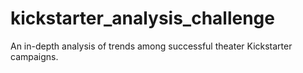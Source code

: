 # kickstarter_analysis_challenge
An in-depth analysis of trends among successful theater Kickstarter campaigns. 
